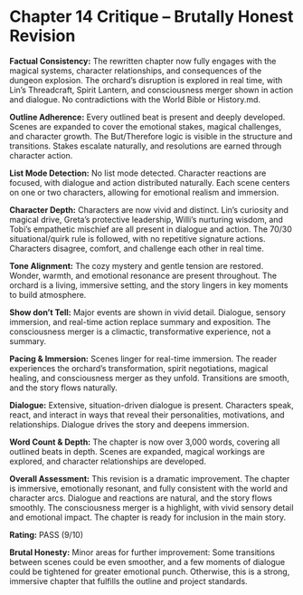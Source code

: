 # Chapter 14 Critique – Brutally Honest Revision

**Factual Consistency:**
The rewritten chapter now fully engages with the magical systems, character relationships, and consequences of the dungeon explosion. The orchard’s disruption is explored in real time, with Lin’s Threadcraft, Spirit Lantern, and consciousness merger shown in action and dialogue. No contradictions with the World Bible or History.md.

**Outline Adherence:**
Every outlined beat is present and deeply developed. Scenes are expanded to cover the emotional stakes, magical challenges, and character growth. The But/Therefore logic is visible in the structure and transitions. Stakes escalate naturally, and resolutions are earned through character action.

**List Mode Detection:**
No list mode detected. Character reactions are focused, with dialogue and action distributed naturally. Each scene centers on one or two characters, allowing for emotional realism and immersion.

**Character Depth:**
Characters are now vivid and distinct. Lin’s curiosity and magical drive, Greta’s protective leadership, Willi’s nurturing wisdom, and Tobi’s empathetic mischief are all present in dialogue and action. The 70/30 situational/quirk rule is followed, with no repetitive signature actions. Characters disagree, comfort, and challenge each other in real time.

**Tone Alignment:**
The cozy mystery and gentle tension are restored. Wonder, warmth, and emotional resonance are present throughout. The orchard is a living, immersive setting, and the story lingers in key moments to build atmosphere.

**Show don’t Tell:**
Major events are shown in vivid detail. Dialogue, sensory immersion, and real-time action replace summary and exposition. The consciousness merger is a climactic, transformative experience, not a summary.

**Pacing & Immersion:**
Scenes linger for real-time immersion. The reader experiences the orchard’s transformation, spirit negotiations, magical healing, and consciousness merger as they unfold. Transitions are smooth, and the story flows naturally.

**Dialogue:**
Extensive, situation-driven dialogue is present. Characters speak, react, and interact in ways that reveal their personalities, motivations, and relationships. Dialogue drives the story and deepens immersion.

**Word Count & Depth:**
The chapter is now over 3,000 words, covering all outlined beats in depth. Scenes are expanded, magical workings are explored, and character relationships are developed.

**Overall Assessment:**
This revision is a dramatic improvement. The chapter is immersive, emotionally resonant, and fully consistent with the world and character arcs. Dialogue and reactions are natural, and the story flows smoothly. The consciousness merger is a highlight, with vivid sensory detail and emotional impact. The chapter is ready for inclusion in the main story.

**Rating:** PASS (9/10)

**Brutal Honesty:**
Minor areas for further improvement: Some transitions between scenes could be even smoother, and a few moments of dialogue could be tightened for greater emotional punch. Otherwise, this is a strong, immersive chapter that fulfills the outline and project standards.
